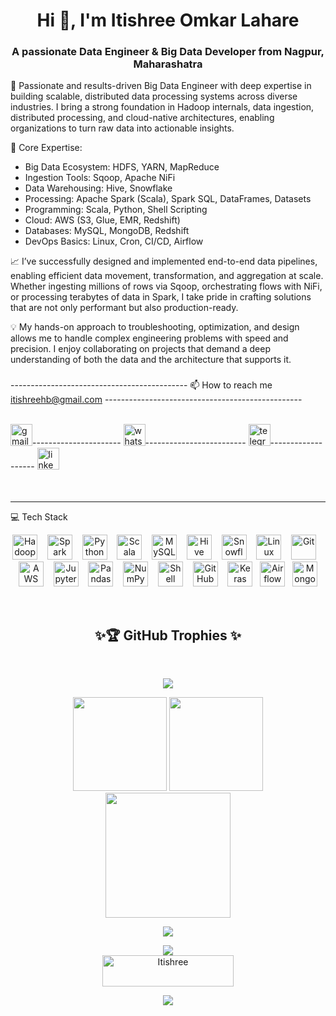 <h1 align="center">Hi 👋, I'm Itishree Omkar Lahare</h1>
<h3 align="center">A passionate Data Engineer & Big Data Developer from Nagpur, Maharashatra</h3>

<p align="left">🚀 Passionate and results-driven Big Data Engineer with deep expertise in building scalable, distributed data processing systems across diverse industries. I bring a strong foundation in Hadoop internals, data ingestion, distributed processing, and cloud-native architectures, enabling organizations to turn raw data into actionable insights.

🔧 Core Expertise:
- Big Data Ecosystem: HDFS, YARN, MapReduce
- Ingestion Tools: Sqoop, Apache NiFi
- Data Warehousing: Hive, Snowflake
- Processing: Apache Spark (Scala), Spark SQL, DataFrames, Datasets
- Programming: Scala, Python, Shell Scripting
- Cloud: AWS (S3, Glue, EMR, Redshift)
- Databases: MySQL, MongoDB, Redshift
- DevOps Basics: Linux, Cron, CI/CD, Airflow

📈 I’ve successfully designed and implemented end-to-end data pipelines, enabling efficient data movement, transformation, and aggregation at scale. Whether ingesting millions of rows via Sqoop, orchestrating flows with NiFi, or processing terabytes of data in Spark, I take pride in crafting solutions that are not only performant but also production-ready.

💡 My hands-on approach to troubleshooting, optimization, and design allows me to handle complex engineering problems with speed and precision. I enjoy collaborating on projects that demand a deep understanding of both the data and the architecture that supports it.
</p>

###                               
--------------------------------------------   📫 How to reach me itishreehb@gmail.com     -------------------------------------------------                     
<br>
<div align="centre">
<a href="https://www.itishreehb@gmail.com">  <img src="https://img.shields.io/static/v1?message=Gmail&logo=gmail&label=&color=D14836&logoColor=white&labelColor=&style=for-the-badge" height="35" alt="gmail logo"  /></a>----------------------
  <a href="https://wa.me/"><img src="https://img.shields.io/static/v1?message=Whatsapp&logo=whatsapp&label=&color=25D366&logoColor=white&labelColor=&style=for-the-badge" height="35" margin=2px alt="whatsapp logo"/></a>-------------------------
 <a href=https://t.me/Kyros106><img src="https://img.shields.io/static/v1?message=Telegram&logo=telegram&label=&color=2CA5E0&logoColor=white&labelColor=&style=for-the-badge" height="35" alt="telegram logo" https://web.telegram.org/a/></a>-------------------
<a href="https://www.linkedin.com/in/itishree-b-053871284/">  <img src="https://img.shields.io/static/v1?message=LinkedIn&logo=linkedin&label=&color=0077B5&logoColor=white&labelColor=&style=for-the-badge" height="35" alt="linkedin logo"  /></a>
</div>
<br>
<br>
<hr>

💻 Tech Stack
<p align="center">
  <img src="https://www.vectorlogo.zone/logos/apache_hadoop/apache_hadoop-icon.svg" width="40" title="Hadoop"/> &nbsp;&nbsp;
  <img src="https://www.vectorlogo.zone/logos/apache_spark/apache_spark-icon.svg" width="40" title="Spark"/> &nbsp;&nbsp;
  <img src="https://cdn.jsdelivr.net/gh/devicons/devicon/icons/python/python-original.svg" width="40" title="Python"/> &nbsp;&nbsp;
  <img src="https://cdn.jsdelivr.net/gh/devicons/devicon/icons/scala/scala-original.svg" width="40" title="Scala"/> &nbsp;&nbsp;
  <img src="https://cdn.jsdelivr.net/gh/devicons/devicon/icons/mysql/mysql-original.svg" width="40" title="MySQL"/> &nbsp;&nbsp;
  <img src="https://www.vectorlogo.zone/logos/apache_hive/apache_hive-icon.svg" width="40" title="Hive"/> &nbsp;&nbsp;
  <img src="https://www.vectorlogo.zone/logos/snowflake/snowflake-icon.svg" width="40" title="Snowflake"/> &nbsp;&nbsp;
  <img src="https://cdn.jsdelivr.net/gh/devicons/devicon/icons/linux/linux-original.svg" width="40" title="Linux"/> &nbsp;&nbsp;
  <img src="https://cdn.jsdelivr.net/gh/devicons/devicon/icons/git/git-original.svg" width="40" title="Git"/> &nbsp;&nbsp;
  <img src="https://www.vectorlogo.zone/logos/amazon_aws/amazon_aws-icon.svg" width="40" title="AWS"/> &nbsp;&nbsp;
  <img src="https://cdn.jsdelivr.net/gh/devicons/devicon/icons/jupyter/jupyter-original.svg" width="40" title="Jupyter"/> &nbsp;&nbsp;
  <img src="https://cdn.jsdelivr.net/gh/devicons/devicon/icons/pandas/pandas-original.svg" width="40" title="Pandas"/> &nbsp;&nbsp;
  <img src="https://cdn.jsdelivr.net/gh/devicons/devicon/icons/numpy/numpy-original.svg" width="40" title="NumPy"/> &nbsp;&nbsp;
  <img src="https://upload.wikimedia.org/wikipedia/commons/8/82/Gnu-bash-logo.svg" width="40" title="Shell"/> &nbsp;&nbsp;
  <img src="https://cdn.jsdelivr.net/gh/devicons/devicon/icons/github/github-original.svg" width="40" title="GitHub"/> &nbsp;&nbsp;
  <img src="https://upload.wikimedia.org/wikipedia/commons/a/ae/Keras_logo.svg" width="40" title="Keras"/> &nbsp;
  <img src="https://cdn.jsdelivr.net/gh/devicons/devicon/icons/apacheairflow/apacheairflow-original.svg" width="40" title="Airflow"/> &nbsp;
  <img src="https://cdn.jsdelivr.net/gh/devicons/devicon/icons/mongodb/mongodb-original.svg" width="40" title="MongoDB"/>
</p>

<br>

<h2 align="center">✨🏆 GitHub Trophies ✨</h2>
<br>

<p align="center">
  <img src="https://github-profile-trophy.vercel.app/?username=Itishree45689&theme=gruvbox&no-bg=false&no-frame=false&margin-w=20&margin-h=15" />
</p>




<!-- 📊 GitHub Stats -->
<div align="center">
  <img src="https://github-readme-stats.vercel.app/api?username=Itishree45689&show_icons=true&theme=dracula&count_private=true&hide_border=false" height="150" />
  <img src="https://github-readme-stats.vercel.app/api/top-langs/?username=Itishree45689&layout=compact&theme=dracula&hide_border=false" height="150" />
</div>

<!-- 🔥 Streak Stats -->
<div align="center">
  <img src="https://github-readme-streak-stats.herokuapp.com/?user=Itishree45689&theme=dracula&hide_border=false" height="200" />
</div>

<!-- 📸 Profile views -->
<p align="center">
  <img src="https://komarev.com/ghpvc/?username=Itishree45689&label=Profile%20views&color=0e75b6&style=flat" />
</p>


<!-- 👣 Visit Counter -->
<div align="center">
  <a href="https://visitcount.itsvg.in"><img src="https://visitcount.itsvg.in/api?id=Itishree45689&label=Profile%20Views&color=6&icon=5&pretty=false" /></a>
</div>

<!-- ☕ Support -->
<div align="center">

  <a href="https://www.linkedin.com/in/itishree-b-053871284/">
    <img src="https://cdn.buymeacoffee.com/buttons/v2/default-yellow.png" height="50" width="210" alt="Itishree" />
  </a>
</div>


<!-- Visit Counter -->
<div align="center">
  
  [![](https://visitcount.itsvg.in/api?id=technologyhell&icon=10&color=6)](https://visitcount.itsvg.in)
</div>

